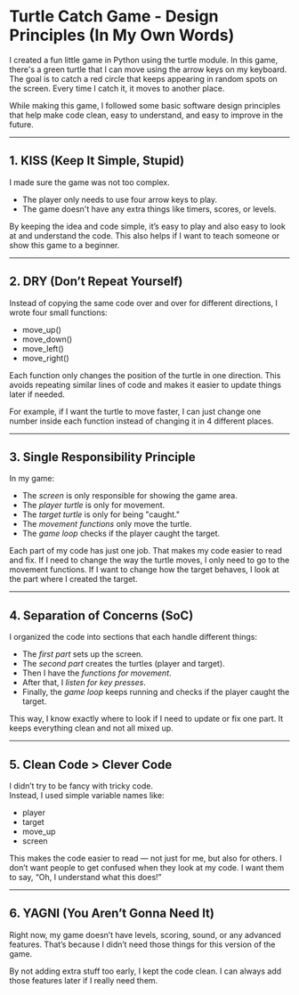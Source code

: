 # Turtle Catch Game - Design Principles (In My Own Words)

I created a fun little game in Python using the turtle module. In this game, there's a green turtle that I can move using the arrow keys on my keyboard. The goal is to catch a red circle that keeps appearing in random spots on the screen. Every time I catch it, it moves to another place.

While making this game, I followed some basic software design principles that help make code clean, easy to understand, and easy to improve in the future.

---

## 1. KISS (Keep It Simple, Stupid)

I made sure the game was not too complex.  
- The player only needs to use four arrow keys to play.  
- The game doesn't have any extra things like timers, scores, or levels.

By keeping the idea and code simple, it’s easy to play and also easy to look at and understand the code. This also helps if I want to teach someone or show this game to a beginner.

---

## 2. DRY (Don’t Repeat Yourself)

Instead of copying the same code over and over for different directions, I wrote four small functions:
- move_up()  
- move_down()  
- move_left()  
- move_right()

Each function only changes the position of the turtle in one direction. This avoids repeating similar lines of code and makes it easier to update things later if needed.

For example, if I want the turtle to move faster, I can just change one number inside each function instead of changing it in 4 different places.

---

## 3. Single Responsibility Principle

In my game:
- The *screen* is only responsible for showing the game area.  
- The *player turtle* is only for movement.  
- The *target turtle* is only for being "caught."  
- The *movement functions* only move the turtle.  
- The *game loop* checks if the player caught the target.

Each part of my code has just one job. That makes my code easier to read and fix. If I need to change the way the turtle moves, I only need to go to the movement functions. If I want to change how the target behaves, I look at the part where I created the target.

---

## 4. Separation of Concerns (SoC)

I organized the code into sections that each handle different things:
- The *first part* sets up the screen.  
- The *second part* creates the turtles (player and target).  
- Then I have the *functions for movement*.  
- After that, I *listen for key presses*.  
- Finally, the *game loop* keeps running and checks if the player caught the target.

This way, I know exactly where to look if I need to update or fix one part. It keeps everything clean and not all mixed up.

---

## 5. Clean Code > Clever Code

I didn’t try to be fancy with tricky code.  
Instead, I used simple variable names like:
- player
- target
- move_up
- screen

This makes the code easier to read — not just for me, but also for others. I don’t want people to get confused when they look at my code. I want them to say, “Oh, I understand what this does!”

---

## 6. YAGNI (You Aren’t Gonna Need It)

Right now, my game doesn’t have levels, scoring, sound, or any advanced features. That’s because I didn’t need those things for this version of the game.

By not adding extra stuff too early, I kept the code clean. I can always add those features later if I really need them.
